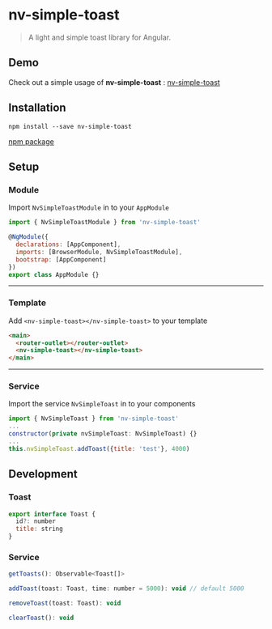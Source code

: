 # nv-simple-toast
> A light and simple toast library for Angular.

## Demo 
Check out a simple usage of **nv-simple-toast** : [nv-simple-toast](https://nvigneux.github.io/nv-simple-toast-example/)

## Installation

```
npm install --save nv-simple-toast
```
[npm package](https://www.npmjs.com/package/nv-simple-toast)

## Setup
### Module
Import ``NvSimpleToastModule`` in to your ``AppModule``

```javascript
import { NvSimpleToastModule } from 'nv-simple-toast'

@NgModule({
  declarations: [AppComponent],
  imports: [BrowserModule, NvSimpleToastModule],
  bootstrap: [AppComponent]
})
export class AppModule {}
```
----------
### Template
Add ``<nv-simple-toast></nv-simple-toast>`` to your template

```html
<main>
  <router-outlet></router-outlet>
  <nv-simple-toast></nv-simple-toast>
</main>
```
----------
### Service
Import the service ``NvSimpleToast`` in to your components
```javascript
import { NvSimpleToast } from 'nv-simple-toast'
...
constructor(private nvSimpleToast: NvSimpleToast) {}
...
this.nvSimpleToast.addToast({title: 'test'}, 4000)
```
## Development
### Toast
```javascript
export interface Toast {
  id?: number
  title: string
}
```
### Service
```javascript
getToasts(): Observable<Toast[]>

addToast(toast: Toast, time: number = 5000): void // default 5000

removeToast(toast: Toast): void

clearToast(): void
```
